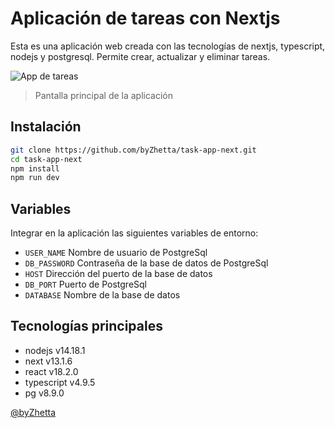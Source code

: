 # Aplicación de tareas con Nextjs

Esta es una aplicación web creada con las tecnologías de nextjs, typescript, nodejs y postgresql. Permite crear, actualizar y eliminar tareas.

![App de tareas](https://res.cloudinary.com/dhpf7lthd/image/upload/v1688134403/projects/task-app_zxh8f7_d1p0kn.jpg)

> Pantalla principal de la aplicación

## Instalación

```bash
git clone https://github.com/byZhetta/task-app-next.git
cd task-app-next
npm install
npm run dev
```

## Variables

Integrar en la aplicación las siguientes variables de entorno:

- `USER_NAME` Nombre de usuario de PostgreSql
- `DB_PASSWORD` Contraseña de la base de datos de PostgreSql
- `HOST` Dirección del puerto de la base de datos
- `DB_PORT` Puerto de PostgreSql
- `DATABASE` Nombre de la base de datos

## Tecnologías principales

- nodejs v14.18.1
- next v13.1.6
- react v18.2.0
- typescript v4.9.5
- pg v8.9.0

[@byZhetta](https://github.com/byZhetta)
